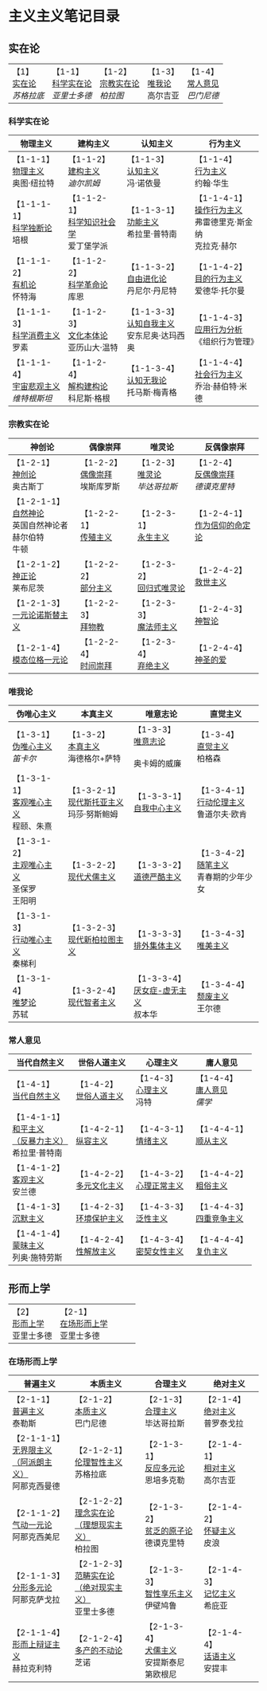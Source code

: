 # 主义主义笔记目录

## 实在论

|                                               |                                                         |                                                     |                                                 |                                                     |
| --------------------------------------------- | ------------------------------------------------------- | --------------------------------------------------- | ----------------------------------------------- | --------------------------------------------------- |
| 【1】<br />[实在论](./1/1.md)<br />*苏格拉底* | 【1-1】<br />[科学实在论](./1/1-1.md)<br />*亚里士多德* | 【1-2】<br />[宗教实在论](./1/1-2.md)<br />*柏拉图* | 【1-3】<br />[唯我论](./1/1-3.md)<br />高尔吉亚 | 【1-4】<br />[常人意见](./1/1-4.md)<br />*巴门尼德* |

### 科学实在论

| 物理主义                                                     | 建构主义                                                     | 认知主义                                                     | 行为主义                                                     |
| ------------------------------------------------------------ | ------------------------------------------------------------ | ------------------------------------------------------------ | ------------------------------------------------------------ |
| 【1-1-1】<br />[物理主义](./1/1-1/1-1-1.md)<br />奥图·纽拉特 | 【1-1-2】<br />[建构主义](./1/1-1/1-1-2.md)<br />*迪尔凯姆*  | 【1-1-3】<br />[认知主义](./1/1-1/1-1-3.md)<br />冯·诺依曼   | 【1-1-4】<br />[行为主义](./1/1-1/1-1-4.md)<br />约翰·华生 |
| 【1-1-1-1】<br />[科学独断论](./1/1-1/1-1-1-1.md)<br />培根  | 【1-1-2-1】<br />[科学知识社会学](./1/1-1/1-1-2-1.md)<br />爱丁堡学派 | 【1-1-3-1】<br />[功能主义](./1/1-1/1-1-3-1.md)<br />希拉里·普特南  | 【1-1-4-1】<br />[操作行为主义](./1/1-1/1-1-4-1.md)<br />弗雷德里克·斯金纳<br />克拉克·赫尔  |
| 【1-1-1-2】<br />[有机论](./1/1-1/1-1-1-2.md)<br />怀特海    | 【1-1-2-2】<br />[科学革命论](./1/1-1/1-1-2-2.md)<br />库恩  | 【1-1-3-2】<br />[自由进化论](./1/1-1/1-1-3-2.md)<br />丹尼尔·丹尼特    | 【1-1-4-2】<br />[目的行为主义](./1/1-1/1-1-4-2.md)<br />爱德华·托尔曼    |
| 【1-1-1-3】<br />[科学消费主义](./1/1-1/1-1-1-3.md)<br />罗素 | 【1-1-2-3】<br />[文化本体论](./1/1-1/1-1-2-3.md)<br />亚历山大·温特 | 【1-1-3-3】<br />[认知自我主义](./1/1-1/1-1-3-3.md)<br />安东尼奥·达玛西奥 | 【1-1-4-3】<br />[应用行为分析](./1/1-1/1-1-4-3.md)<br />《组织行为管理》 |
| 【1-1-1-4】<br />[宇宙悲观主义](./1/1-1/1-1-1-4.md)<br />*维特根斯坦* | 【1-1-2-4】<br />[解构建构论](./1/1-1/1-1-2-4.md)<br />科尼斯·格根 | 【1-1-3-4】<br />[认知无我论](./1/1-1/1-1-3-4.md)<br />托马斯·梅青格    | 【1-1-4-4】<br />[社会行为主义](./1/1-1/1-1-4-4.md)<br />乔治·赫伯特·米德    |

### 宗教实在论

| 神创论                                                       | 偶像崇拜                                                     | 唯灵论                                                       | 反偶像崇拜                                                   |
| ------------------------------------------------------------ | ------------------------------------------------------------ | ------------------------------------------------------------ | ------------------------------------------------------------ |
| 【1-2-1】<br />[神创论](./1/1-2/1-2-1.md)<br />奥古斯丁 | 【1-2-2】<br />[偶像崇拜](./1/1-2/1-2-2.md)<br />埃斯库罗斯  | 【1-2-3】<br />[唯灵论](./1/1-2/1-2-3.md)<br />*毕达哥拉斯*   | 【1-2-4】<br />[反偶像崇拜](./1/1-2/1-2-4.md)<br />*德谟克里特*   |
| 【1-2-1-1】<br />[自然神论](./1/1-2/1-2-1-1.md)<br />英国自然神论者<br />赫尔伯特<br />牛顿  | 【1-2-2-1】<br />[传殖主义](./1/1-2/1-2-2-1.md)<br /> | 【1-2-3-1】<br />[永生主义](./1/1-2/1-2-3-1.md)<br /> | 【1-2-4-1】<br />[作为信仰的命定论](./1/1-2/1-2-4-1.md)<br /> |
| 【1-2-1-2】<br />[神正论](./1/1-2/1-2-1-2.md)<br />莱布尼茨    | 【1-2-2-2】<br />[部分主义](./1/1-2/1-2-2-2.md)<br />  | 【1-2-3-2】<br />[回归式唯灵论](./1/1-2/1-2-3-2.md)<br /> | 【1-2-4-2】<br />[救世主义](./1/1-2/1-2-4-2.md)<br /> |
| 【1-2-1-3】<br />[一元论诺斯替主义](./1/1-2/1-2-1-3.md)<br /> | 【1-2-2-3】<br />[拜物教](./1/1-2/1-2-2-3.md)<br /> | 【1-2-3-3】<br />[魔法师主义](./1/1-2/1-2-3-3.md)<br /> | 【1-2-4-3】<br />[神智论](./1/1-2/1-2-4-3.md)<br /> |
| 【1-2-1-4】<br />[模态位格一元论](./1/1-2/1-2-1-4.md)<br /> | 【1-2-2-4】<br />[时间崇拜](./1/1-2/1-2-2-4.md)<br /> | 【1-2-3-4】<br />[弃绝主义](./1/1-2/1-2-3-4.md)<br /> | 【1-2-4-4】<br />[神圣的爱](./1/1-2/1-2-4-4.md)<br /> |

### 唯我论

| 伪唯心主义                                                   | 本真主义                                                     | 唯意志论                                                     | 直觉主义                                                     |
| ------------------------------------------------------------ | ------------------------------------------------------------ | ------------------------------------------------------------ | ------------------------------------------------------------ |
| 【1-3-1】<br />[伪唯心主义](./1/1-3/1-3-1.md)<br />*笛卡尔*  | 【1-3-2】<br />[本真主义](./1/1-3/1-3-2.md)<br />海德格尔+萨特 | 【1-3-3】<br />[唯意志论](./1/1-3/1-3-3.md)<br /><br />奥卡姆的威廉 | 【1-3-4】<br />[直觉主义](./1/1-3/1-3-4.md)<br />柏格森      |
| 【1-3-1-1】<br />[客观唯心主义](./1/1-3/1-3-1-1.md)<br />程颐、朱熹 | 【1-3-2-1】<br />[现代斯托亚主义](./1/1-3/1-3-2-1.md)<br />玛莎·努斯鲍姆 | 【1-3-3-1】<br />[自我中心主义](./1/1-3/1-3-3-1.md)<br />    | 【1-3-4-1】<br />[行动伦理主义](./1/1-3/1-3-4-1.md)<br />鲁道尔夫·欧肯 |
| 【1-3-1-2】<br />[主观唯心主义](./1/1-3/1-3-1-2.md)<br />圣保罗<br />王阳明 | 【1-3-2-2】<br />[现代犬儒主义](./1/1-3/1-3-2-2.md)<br />    | 【1-3-3-2】<br />[道德严酷主义](./1/1-3/1-3-3-2.md)<br />    | 【1-3-4-2】<br />[随笔主义](./1/1-3/1-3-4-2.md)<br />青春期的少年少女 |
| 【1-3-1-3】<br />[行动唯心主义](./1/1-3/1-3-1-3.md)<br />秦梯利 | 【1-3-2-3】<br />[现代新柏拉图主义](./1/1-3/1-3-2-3.md)<br /> | 【1-3-3-3】<br />[排外集体主义](./1/1-3/1-3-3-3.md)<br />    | 【1-3-4-3】<br />[唯美主义](./1/1-3/1-3-4-3.md)<br />        |
| 【1-3-1-4】<br />[唯梦论](./1/1-3/1-3-1-4.md)<br />苏轼      | 【1-3-2-4】<br />[现代智者主义](./1/1-3/1-3-2-4.md)<br />    | 【1-3-3-4】<br />[厌女症-虚无主义](./1/1-3/1-3-3-4.md)<br />叔本华 | 【1-3-4-4】<br />[颓废主义](./1/1-3/1-3-4-4.md)<br />王尔德  |

### 常人意见

| 当代自然主义                                                 | 世俗人道主义                                              | 心理主义                                                    | 庸人意见                                                  |
| ------------------------------------------------------------ | --------------------------------------------------------- | ----------------------------------------------------------- | --------------------------------------------------------- |
| 【1-4-1】<br />[当代自然主义](./1/1-4/1-4-1.md)<br />        | 【1-4-2】<br />[世俗人道主义](./1/1-4/1-4-2.md)<br />     | 【1-4-3】<br />[心理主义](./1/1-4/1-4-3.md)<br />冯特 | 【1-4-4】<br />[庸人意见](./1/1-4/1-4-4.md)<br />*儒学*   |
| 【1-4-1-1】<br />[和平主义<br />（反暴力主义）](./1/1-4/1-4-1-1.md)<br />希拉里·普特南 | 【1-4-2-1】<br />[纵容主义](./1/1-4/1-4-2-1.md)<br />     | 【1-4-3-1】<br />[情绪主义](./1/1-4/1-4-3-1.md)<br />       | 【1-4-4-1】<br />[顺从主义](./1/1-4/1-4-4-1.md)<br />     |
| 【1-4-1-2】<br />[客观主义](./1/1-4/1-4-1-2.md)<br />安兰德  | 【1-4-2-2】<br />[多元文化主义](./1/1-4/1-4-2-2.md)<br /> | 【1-4-3-2】<br />[心理正常主义](./1/1-4/1-4-3-2.md)<br />   | 【1-4-4-2】<br />[粗俗主义](./1/1-4/1-4-4-2.md)<br />     |
| 【1-4-1-3】<br />[沉默主义](./1/1-4/1-4-1-3.md)<br />        | 【1-4-2-3】<br />[环境保护主义](./1/1-4/1-4-2-3.md)<br /> | 【1-4-3-3】<br />[泛性主义](./1/1-4/1-4-3-3.md)<br />       | 【1-4-4-3】<br />[四重竞争主义](./1/1-4/1-4-4-3.md)<br /> |
| 【1-4-1-4】<br />[蒙昧主义](./1/1-4/1-4-1-4.md)<br />列奥·施特劳斯 | 【1-4-2-4】<br />[性解放主义](./1/1-4/1-4-2-4.md)<br />   | 【1-4-3-4】<br />[密契女性主义](./1/1-4/1-4-3-4.md)<br />   | 【1-4-4-4】<br />[复仇主义](./1/1-4/1-4-4-4.md)<br />     |

## 形而上学

|                                                 |                                                         |      |      |      |
| ----------------------------------------------- | ------------------------------------------------------- | ---- | ---- | ---- |
| 【2】<br />[形而上学](./2/2.md)<br />亚里士多德 | 【2-1】<br />[在场形而上学](./2/2-1.md)<br />亚里士多德 |      |      |      |

### 在场形而上学

| 普遍主义                                                     | 本质主义                                                     | 合理主义                                                     | 绝对主义                                                     |
| ------------------------------------------------------------ | ------------------------------------------------------------ | ------------------------------------------------------------ | ------------------------------------------------------------ |
| 【2-1-1】<br />[普遍主义](./2/2-1/2-1-1.md)<br />泰勒斯      | 【2-1-2】<br />[本质主义](./2/2-1/2-1-2.md)<br />巴门尼德    | 【2-1-3】<br />[合理主义](./2/2-1/2-1-3.md)<br />毕达哥拉斯  | 【2-1-4】<br />[绝对主义](./2/2-1/2-1-4.md)<br />普罗泰戈拉  |
| 【2-1-1-1】<br />[无界限主义<br />（阿派朗主义）](./2/2-1/2-1-1-1.md)<br />阿那克西曼德 | 【2-1-2-1】<br />[伦理智性主义](./2/2-1/2-1-2-1.md)<br />苏格拉底 | 【2-1-3-1】<br />[反应多元论](./2/2-1/2-1-3-1.md)<br />恩培多克勒 | 【2-1-4-1】<br />[相对主义](./2/2-1/2-1-4-1.md)<br />高尔吉亚 |
| 【2-1-1-2】<br />[气动一元论](./2/2-1/2-1-1-2.md)<br />阿那克西美尼 | 【2-1-2-2】<br />[理念实在论<br />（理想现实主义）](./2/2-1/2-1-2-2.md)<br />柏拉图 | 【2-1-3-2】<br />[贫乏的原子论](./2/2-1/2-1-3-2.md)<br />德谟克里特 | 【2-1-4-2】<br />[怀疑主义](./2/2-1/2-1-4-2.md)<br />皮浪    |
| 【2-1-1-3】<br />[分形多元论](./2/2-1/2-1-1-3.md)<br />阿那克萨戈拉 | 【2-1-2-3】<br />[范畴实在论<br />（绝对现实主义）](./2/2-1/2-1-2-3.md)<br />亚里士多德 | 【2-1-3-3】<br />[智性享乐主义](./2/2-1/2-1-3-3.md)<br />伊壁鸠鲁 | 【2-1-4-3】<br />[记忆主义](./2/2-1/2-1-4-3.md)<br />希庇亚  |
| 【2-1-1-4】<br />[形而上辩证主义](./2/2-1/2-1-1-4.md)<br />赫拉克利特 | 【2-1-2-4】<br />[多产的不动论](./2/2-1/2-1-2-4.md)<br />芝诺 | 【2-1-3-4】<br />[犬儒主义](./2/2-1/2-1-3-4.md)<br />安提斯泰尼<br />第欧根尼 | 【2-1-4-4】<br />[话语主义](./2/2-1/2-1-4-4.md)<br />安提丰  |

